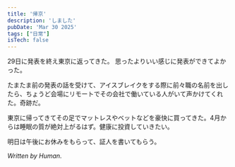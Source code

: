 ```yaml
---
title: '帰京'
description: 'しました'
pubDate: 'Mar 30 2025'
tags: ["日常"]
isTech: false
---
```


29日に発表を終え東京に返ってきた。
思ったよりいい感じに発表ができてよかった。

たまたま前の発表の話を受けて、アイスブレイクをする際に前々職の名前を出したら、ちょうど会場にリモートでその会社で働いている人がいて声かけてくれた。奇跡だ。

東京に帰ってきてその足でマットレスやベットなどを豪快に買ってきた。4月からは睡眠の質が絶対上がるはず。健康に投資していきたい。

明日は午後にお休みをもらって、証人を書いてもらう。

_Written by Human._ 
